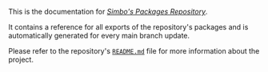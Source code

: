 This is the documentation for
[_Simbo's Packages Repository_](https://github.com/simbo/packages).

It contains a reference for all exports of the repository's packages and is
automatically generated for every main branch update.

Please refer to the repository's
[`README.md`](https://github.com/simbo/packages#readme) file for more
information about the project.
